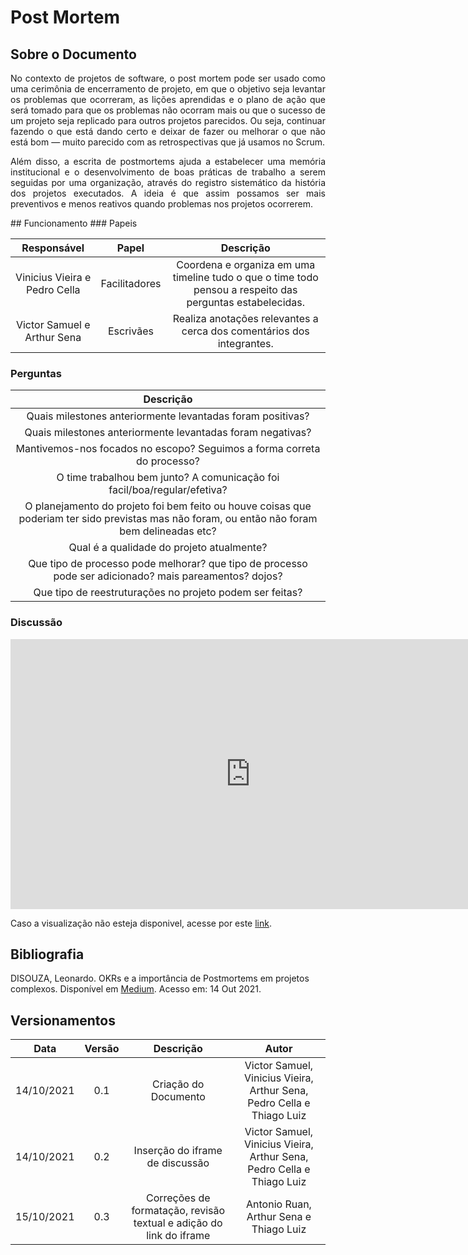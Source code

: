 # Post Mortem

## Sobre o Documento

<p style="text-align: justify">
No contexto de projetos de software, o post mortem pode ser usado como uma cerimônia de encerramento de projeto, em que o objetivo seja levantar os problemas que ocorreram, as lições aprendidas e o plano de ação que será tomado para que os problemas não ocorram mais ou que o sucesso de um projeto seja replicado para outros projetos parecidos. Ou seja, continuar fazendo o que está dando certo e deixar de fazer ou melhorar o que não está bom — muito parecido com as retrospectivas que já usamos no Scrum.
</p>
<p style="text-align: justify">
Além disso, a escrita de postmortems ajuda a estabelecer uma memória institucional e o desenvolvimento de boas práticas de trabalho a serem seguidas por uma organização, através do registro sistemático da história dos projetos executados. A ideia é que assim possamos ser mais preventivos e menos reativos quando problemas nos projetos ocorrerem.
</p>
## Funcionamento 
### Papeis 

|    Responsável    |  Papel  |  Descrição  |
| :---------------: |  :----: | :-----: |
|  Vinicius Vieira e Pedro Cella |  Facilitadores | Coordena e organiza em uma timeline tudo o que o time todo pensou a respeito das perguntas estabelecidas. |
| Victor Samuel e Arthur Sena | Escrivães | Realiza anotações relevantes a cerca dos comentários dos integrantes. |

### Perguntas

| Descrição | 
|  :----: |
|   Quais milestones anteriormente levantadas foram positivas? |
|   Quais milestones anteriormente levantadas foram negativas? |
|   Mantivemos-nos focados no escopo? Seguimos a forma correta do processo? |
|   O time trabalhou bem junto? A comunicação foi facil/boa/regular/efetiva? |
|   O planejamento do projeto foi bem feito ou houve coisas que poderiam ter sido previstas mas não foram, ou então não foram bem delineadas etc? |
|   Qual é a qualidade do projeto atualmente? |
|   Que tipo de processo pode melhorar? que tipo de processo pode ser adicionado? mais pareamentos? dojos? |
|   Que tipo de reestruturações no projeto podem ser feitas? |

### Discussão

<iframe width="768" height="432" src="https://miro.com/app/live-embed/o9J_lqIpQR4=/?moveToViewport=-1422,-845,4123,2149" frameBorder="0" scrolling="no" allowFullScreen></iframe>

Caso a visualização não esteja disponivel, acesse por este [link](https://miro.com/app/board/o9J_lqIpQR4=/?invite_link_id=378909231417).

## Bibliografia 
DISOUZA, Leonardo. OKRs e a importância de Postmortems em projetos complexos. Disponível em [Medium](https://medium.com/@leonardodisouza_59333/okrs-e-a-import%C3%A2ncia-de-postmortems-em-projetos-complexos-f7aa82229351). Acesso em: 14 Out 2021.


## Versionamentos

|    Data    | Versão |      Descrição       |      Autor      |
| :--------: | :----: | :------------------: | :-------------: |
| 14/10/2021 |  0.1   | Criação do Documento | Victor Samuel, Vinicius Vieira, Arthur Sena, Pedro Cella e Thiago Luiz |
| 14/10/2021 |  0.2   | Inserção do iframe de discussão | Victor Samuel, Vinicius Vieira, Arthur Sena, Pedro Cella e Thiago Luiz |
| 15/10/2021 |  0.3   | Correções de formatação, revisão textual e adição do link do iframe | Antonio Ruan, Arthur Sena e Thiago Luiz |
